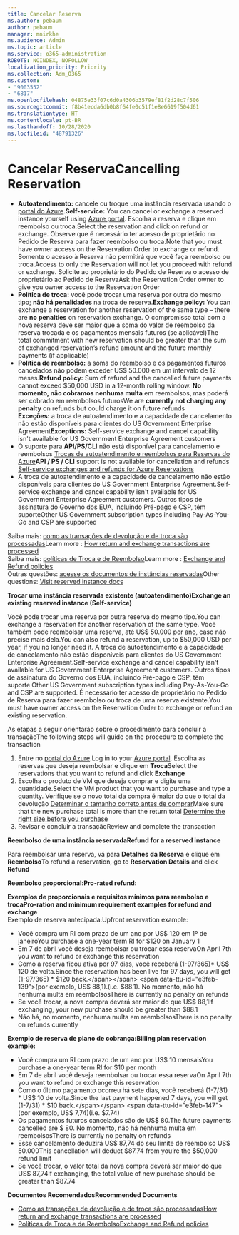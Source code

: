 ```yaml
---
title: Cancelar Reserva
ms.author: pebaum
author: pebaum
manager: mnirkhe
ms.audience: Admin
ms.topic: article
ms.service: o365-administration
ROBOTS: NOINDEX, NOFOLLOW
localization_priority: Priority
ms.collection: Adm_O365
ms.custom:
- "9003552"
- "6817"
ms.openlocfilehash: 04875e33f07c6d0a4306b3579ef81f2d28c7f506
ms.sourcegitcommit: f8b41ecda6db0b8f64fe0c51f1e8e6619f504d61
ms.translationtype: HT
ms.contentlocale: pt-BR
ms.lasthandoff: 10/28/2020
ms.locfileid: "48791326"
---
```

# <a name="cancelling-reservation"></a><span data-ttu-id="e3feb-102">Cancelar Reserva</span><span class="sxs-lookup"><span data-stu-id="e3feb-102">Cancelling Reservation</span></span>

- <span data-ttu-id="e3feb-103">**Autoatendimento:** cancele ou troque uma instância reservada usando o [portal do Azure](https://portal.azure.com/#blade/Microsoft_Azure_Reservations/ReservationsBrowseBlade).</span><span class="sxs-lookup"><span data-stu-id="e3feb-103">**Self-service:** You can cancel or exchange a reserved instance yourself using [Azure portal](https://portal.azure.com/#blade/Microsoft_Azure_Reservations/ReservationsBrowseBlade).</span></span> <span data-ttu-id="e3feb-104">Escolha a reserva e clique em reembolso ou troca.</span><span class="sxs-lookup"><span data-stu-id="e3feb-104">Select the reservation and click on refund or exchange.</span></span> <span data-ttu-id="e3feb-105">Observe que é necessário ter acesso de proprietário no Pedido de Reserva para fazer reembolso ou troca.</span><span class="sxs-lookup"><span data-stu-id="e3feb-105">Note that you must have owner access on the Reservation Order to exchange or refund.</span></span> <span data-ttu-id="e3feb-106">Somente o acesso à Reserva não permitirá que você faça reembolso ou troca.</span><span class="sxs-lookup"><span data-stu-id="e3feb-106">Access to only the Reservation will not let you proceed with refund or exchange.</span></span> <span data-ttu-id="e3feb-107">Solicite ao proprietário do Pedido de Reserva o acesso de proprietário ao Pedido de Reserva</span><span class="sxs-lookup"><span data-stu-id="e3feb-107">Ask the Reservation Order owner to give you owner access to the Reservation Order</span></span>
- <span data-ttu-id="e3feb-108">**Política de troca:** você pode trocar uma reserva por outra do mesmo tipo; **não há penalidades** na troca de reserva.</span><span class="sxs-lookup"><span data-stu-id="e3feb-108">**Exchange policy:** You can exchange a reservation for another reservation of the same type – there are **no penalties** on reservation exchange.</span></span> <span data-ttu-id="e3feb-109">O compromisso total com a nova reserva deve ser maior que a soma do valor de reembolso da reserva trocada e os pagamentos mensais futuros (se aplicável)</span><span class="sxs-lookup"><span data-stu-id="e3feb-109">The total commitment with new reservation should be greater than the sum of exchanged reservation’s refund amount and the future monthly payments (if applicable)</span></span>
- <span data-ttu-id="e3feb-110">**Política de reembolso:** a soma do reembolso e os pagamentos futuros cancelados não podem exceder US$ 50.000 em um intervalo de 12 meses.</span><span class="sxs-lookup"><span data-stu-id="e3feb-110">**Refund policy:** Sum of refund and the cancelled future payments cannot exceed $50,000 USD in a 12-month rolling window.</span></span> <span data-ttu-id="e3feb-111">**No momento, não cobramos nenhuma multa** em reembolsos, mas poderá ser cobrado em reembolsos futuros</span><span class="sxs-lookup"><span data-stu-id="e3feb-111">We are **currently not charging any penalty** on refunds but could charge it on future refunds</span></span>  
    <span data-ttu-id="e3feb-112">**Exceções:** a troca de autoatendimento e a capacidade de cancelamento não estão disponíveis para clientes do US Government Enterprise Agreement</span><span class="sxs-lookup"><span data-stu-id="e3feb-112">**Exceptions:** Self-service exchange and cancel capability isn't available for US Government Enterprise Agreement customers</span></span>
- <span data-ttu-id="e3feb-113">O suporte para **API/PS/CLI** não está disponível para cancelamento e reembolsos [Trocas de autoatendimento e reembolsos para Reservas do Azure](https://docs.microsoft.com/azure/cost-management-billing/reservations/exchange-and-refund-azure-reservations?WT.mc_id=Portal-Microsoft_Azure_Support)</span><span class="sxs-lookup"><span data-stu-id="e3feb-113">**API / PS / CLI** support is not available for cancellation and refunds [Self-service exchanges and refunds for Azure Reservations](https://docs.microsoft.com/azure/cost-management-billing/reservations/exchange-and-refund-azure-reservations?WT.mc_id=Portal-Microsoft_Azure_Support)</span></span>
- <span data-ttu-id="e3feb-114">A troca de autoatendimento e a capacidade de cancelamento não estão disponíveis para clientes do US Government Enterprise Agreement.</span><span class="sxs-lookup"><span data-stu-id="e3feb-114">Self-service exchange and cancel capability isn't available for US Government Enterprise Agreement customers.</span></span> <span data-ttu-id="e3feb-115">Outros tipos de assinatura do Governo dos EUA, incluindo Pré-pago e CSP, têm suporte</span><span class="sxs-lookup"><span data-stu-id="e3feb-115">Other US Government subscription types including Pay-As-You-Go and CSP are supported</span></span>

<span data-ttu-id="e3feb-116">Saiba mais: [como as transações de devolução e de troca são processadas](https://docs.microsoft.com/azure/billing/billing-azure-reservations-self-service-exchange-and-refund?WT.mc_id=Portal-Microsoft_Azure_Support#how-return-and-exchange-transactions-are-processed)</span><span class="sxs-lookup"><span data-stu-id="e3feb-116">Learn more : [How return and exchange transactions are processed](https://docs.microsoft.com/azure/billing/billing-azure-reservations-self-service-exchange-and-refund?WT.mc_id=Portal-Microsoft_Azure_Support#how-return-and-exchange-transactions-are-processed)</span></span>  
<span data-ttu-id="e3feb-117">Saiba mais: [políticas de Troca e de Reembolso](https://docs.microsoft.com/azure/billing/billing-azure-reservations-self-service-exchange-and-refund?WT.mc_id=Portal-Microsoft_Azure_Support#exchange-policies)</span><span class="sxs-lookup"><span data-stu-id="e3feb-117">Learn more : [Exchange and Refund policies](https://docs.microsoft.com/azure/billing/billing-azure-reservations-self-service-exchange-and-refund?WT.mc_id=Portal-Microsoft_Azure_Support#exchange-policies)</span></span>  
<span data-ttu-id="e3feb-118">Outras questões: [acesse os documentos de instâncias reservadas](https://docs.microsoft.com/azure/billing/billing-save-compute-costs-reservations?WT.mc_id=Portal-Microsoft_Azure_Support)</span><span class="sxs-lookup"><span data-stu-id="e3feb-118">Other questions: [Visit reserved instance docs](https://docs.microsoft.com/azure/billing/billing-save-compute-costs-reservations?WT.mc_id=Portal-Microsoft_Azure_Support)</span></span>

<span data-ttu-id="e3feb-119">**Trocar uma instância reservada existente (autoatendimento)**</span><span class="sxs-lookup"><span data-stu-id="e3feb-119">**Exchange an existing reserved instance (Self-service)**</span></span>

<span data-ttu-id="e3feb-120">Você pode trocar uma reserva por outra reserva do mesmo tipo.</span><span class="sxs-lookup"><span data-stu-id="e3feb-120">You can exchange a reservation for another reservation of the same type.</span></span> <span data-ttu-id="e3feb-121">Você também pode reembolsar uma reserva, até US$ 50.000 por ano, caso não precise mais dela.</span><span class="sxs-lookup"><span data-stu-id="e3feb-121">You can also refund a reservation, up to $50,000 USD per year, if you no longer need it.</span></span> <span data-ttu-id="e3feb-122">A troca de autoatendimento e a capacidade de cancelamento não estão disponíveis para clientes do US Government Enterprise Agreement.</span><span class="sxs-lookup"><span data-stu-id="e3feb-122">Self-service exchange and cancel capability isn't available for US Government Enterprise Agreement customers.</span></span> <span data-ttu-id="e3feb-123">Outros tipos de assinatura do Governo dos EUA, incluindo Pré-pago e CSP, têm suporte.</span><span class="sxs-lookup"><span data-stu-id="e3feb-123">Other US Government subscription types including Pay-As-You-Go and CSP are supported.</span></span> <span data-ttu-id="e3feb-124">É necessário ter acesso de proprietário no Pedido de Reserva para fazer reembolso ou troca de uma reserva existente.</span><span class="sxs-lookup"><span data-stu-id="e3feb-124">You must have owner access on the Reservation Order to exchange or refund an existing reservation.</span></span>

<span data-ttu-id="e3feb-125">As etapas a seguir orientarão sobre o procedimento para concluir a transação</span><span class="sxs-lookup"><span data-stu-id="e3feb-125">The following steps will guide on the procedure to complete the transaction</span></span>

1. <span data-ttu-id="e3feb-126">Entre no [portal do Azure](https://portal.azure.com/#blade/Microsoft_Azure_Reservations/ReservationsBrowseBlade).</span><span class="sxs-lookup"><span data-stu-id="e3feb-126">Log in to your [Azure portal](https://portal.azure.com/#blade/Microsoft_Azure_Reservations/ReservationsBrowseBlade).</span></span> <span data-ttu-id="e3feb-127">Escolha as reservas que deseja reembolsar e clique em **Troca**</span><span class="sxs-lookup"><span data-stu-id="e3feb-127">Select the reservations that you want to refund and click **Exchange**</span></span>
2. <span data-ttu-id="e3feb-128">Escolha o produto de VM que deseja comprar e digite uma quantidade.</span><span class="sxs-lookup"><span data-stu-id="e3feb-128">Select the VM product that you want to purchase and type a quantity.</span></span> <span data-ttu-id="e3feb-129">Verifique se o novo total da compra é maior do que o total da devolução [Determinar o tamanho correto antes de comprar](https://docs.microsoft.com/azure/virtual-machines/windows/prepay-reserved-vm-instances?WT.mc_id=Portal-Microsoft_Azure_Support#determine-the-right-vm-size-before-you-buy)</span><span class="sxs-lookup"><span data-stu-id="e3feb-129">Make sure that the new purchase total is more than the return total [Determine the right size before you purchase](https://docs.microsoft.com/azure/virtual-machines/windows/prepay-reserved-vm-instances?WT.mc_id=Portal-Microsoft_Azure_Support#determine-the-right-vm-size-before-you-buy)</span></span>
3. <span data-ttu-id="e3feb-130">Revisar e concluir a transação</span><span class="sxs-lookup"><span data-stu-id="e3feb-130">Review and complete the transaction</span></span>

<span data-ttu-id="e3feb-131">**Reembolso de uma instância reservada**</span><span class="sxs-lookup"><span data-stu-id="e3feb-131">**Refund for a reserved instance**</span></span>

<span data-ttu-id="e3feb-132">Para reembolsar uma reserva, vá para **Detalhes da Reserva** e clique em **Reembolso**</span><span class="sxs-lookup"><span data-stu-id="e3feb-132">To refund a reservation, go to **Reservation Details** and click **Refund**</span></span>

<span data-ttu-id="e3feb-133">**Reembolso proporcional:**</span><span class="sxs-lookup"><span data-stu-id="e3feb-133">**Pro-rated refund:**</span></span>

<span data-ttu-id="e3feb-134">**Exemplos de proporcionais e requisitos mínimos para reembolso e troca**</span><span class="sxs-lookup"><span data-stu-id="e3feb-134">**Pro-ration and minimum requirement examples for refund and exchange**</span></span>  
<span data-ttu-id="e3feb-135">Exemplo de reserva antecipada:</span><span class="sxs-lookup"><span data-stu-id="e3feb-135">Upfront reservation example:</span></span>

- <span data-ttu-id="e3feb-136">Você compra um RI com prazo de um ano por US$ 120 em 1º de janeiro</span><span class="sxs-lookup"><span data-stu-id="e3feb-136">You purchase a one-year term RI for $120 on January 1</span></span>
- <span data-ttu-id="e3feb-137">Em 7 de abril você deseja reembolsar ou trocar essa reserva</span><span class="sxs-lookup"><span data-stu-id="e3feb-137">On April 7th you want to refund or exchange this reservation</span></span>
- <span data-ttu-id="e3feb-138">Como a reserva ficou ativa por 97 dias, você receberá (1-97/365)\* US$ 120 de volta.</span><span class="sxs-lookup"><span data-stu-id="e3feb-138">Since the reservation has been live for 97 days, you will get (1-97/365) \* $120 back.</span></span> <span data-ttu-id="e3feb-139">(por exemplo, US$ 88,1).</span><span class="sxs-lookup"><span data-stu-id="e3feb-139">(i.e. $88.1).</span></span> <span data-ttu-id="e3feb-140">No momento, não há nenhuma multa em reembolsos</span><span class="sxs-lookup"><span data-stu-id="e3feb-140">There is currently no penalty on refunds</span></span>
- <span data-ttu-id="e3feb-141">Se você trocar, a nova compra deverá ser maior do que US$ 88,1</span><span class="sxs-lookup"><span data-stu-id="e3feb-141">If exchanging, your new purchase should be greater than $88.1</span></span>
- <span data-ttu-id="e3feb-142">Não há, no momento, nenhuma multa em reembolsos</span><span class="sxs-lookup"><span data-stu-id="e3feb-142">There is no penalty on refunds currently</span></span>

<span data-ttu-id="e3feb-143">**Exemplo de reserva de plano de cobrança:**</span><span class="sxs-lookup"><span data-stu-id="e3feb-143">**Billing plan reservation example:**</span></span>

- <span data-ttu-id="e3feb-144">Você compra um RI com prazo de um ano por US$ 10 mensais</span><span class="sxs-lookup"><span data-stu-id="e3feb-144">You purchase a one-year term RI for $10 per month</span></span>
- <span data-ttu-id="e3feb-145">Em 7 de abril você deseja reembolsar ou trocar essa reserva</span><span class="sxs-lookup"><span data-stu-id="e3feb-145">On April 7th you want to refund or exchange this reservation</span></span>
- <span data-ttu-id="e3feb-146">Como o último pagamento ocorreu há sete dias, você receberá (1-7/31) \* US$ 10 de volta.</span><span class="sxs-lookup"><span data-stu-id="e3feb-146">Since the last payment happened 7 days, you will get (1-7/31) \* $10 back.</span></span> <span data-ttu-id="e3feb-147">(por exemplo, US$ 7,74)</span><span class="sxs-lookup"><span data-stu-id="e3feb-147">(i.e. $7.74)</span></span>
- <span data-ttu-id="e3feb-148">Os pagamentos futuros cancelados são de US$ 80.</span><span class="sxs-lookup"><span data-stu-id="e3feb-148">The future payments cancelled are $ 80.</span></span> <span data-ttu-id="e3feb-149">No momento, não há nenhuma multa em reembolsos</span><span class="sxs-lookup"><span data-stu-id="e3feb-149">There is currently no penalty on refunds</span></span>
- <span data-ttu-id="e3feb-150">Esse cancelamento deduzirá US$ 87,74 do seu limite de reembolso US$ 50.000</span><span class="sxs-lookup"><span data-stu-id="e3feb-150">This cancellation will deduct $87.74 from you’re the $50,000 refund limit</span></span>
- <span data-ttu-id="e3feb-151">Se você trocar, o valor total da nova compra deverá ser maior do que US$ 87,74</span><span class="sxs-lookup"><span data-stu-id="e3feb-151">If exchanging, the total value of new purchase should be greater than $87.74</span></span>

<span data-ttu-id="e3feb-152">**Documentos Recomendados**</span><span class="sxs-lookup"><span data-stu-id="e3feb-152">**Recommended Documents**</span></span>

- [<span data-ttu-id="e3feb-153">Como as transações de devolução e de troca são processadas</span><span class="sxs-lookup"><span data-stu-id="e3feb-153">How return and exchange transactions are processed</span></span>](https://docs.microsoft.com/azure/billing/billing-azure-reservations-self-service-exchange-and-refund?WT.mc_id=Portal-Microsoft_Azure_Support#how-return-and-exchange-transactions-are-processed)
- [<span data-ttu-id="e3feb-154">Políticas de Troca e de Reembolso</span><span class="sxs-lookup"><span data-stu-id="e3feb-154">Exchange and Refund policies</span></span>](https://docs.microsoft.com/azure/billing/billing-azure-reservations-self-service-exchange-and-refund?WT.mc_id=Portal-Microsoft_Azure_Support#exchange-policies)